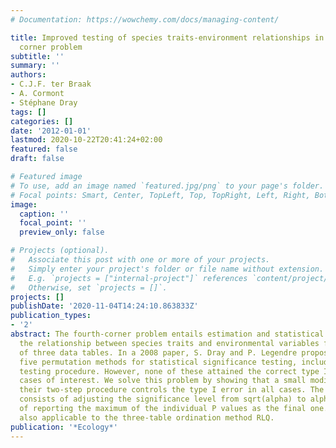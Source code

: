 ```yaml
---
# Documentation: https://wowchemy.com/docs/managing-content/

title: Improved testing of species traits-environment relationships in the fourth
  corner problem
subtitle: ''
summary: ''
authors:
- C.J.F. ter Braak
- A. Cormont
- Stéphane Dray
tags: []
categories: []
date: '2012-01-01'
lastmod: 2020-10-22T20:41:24+02:00
featured: false
draft: false

# Featured image
# To use, add an image named `featured.jpg/png` to your page's folder.
# Focal points: Smart, Center, TopLeft, Top, TopRight, Left, Right, BottomLeft, Bottom, BottomRight.
image:
  caption: ''
  focal_point: ''
  preview_only: false

# Projects (optional).
#   Associate this post with one or more of your projects.
#   Simply enter your project's folder or file name without extension.
#   E.g. `projects = ["internal-project"]` references `content/project/deep-learning/index.md`.
#   Otherwise, set `projects = []`.
projects: []
publishDate: '2020-11-04T14:24:10.863833Z'
publication_types:
- '2'
abstract: The fourth-corner problem entails estimation and statistical testing of
  the relationship between species traits and environmental variables from the analysis
  of three data tables. In a 2008 paper, S. Dray and P. Legendre proposed and evaluated
  five permutation methods for statistical significance testing, including a new two-step
  testing procedure. However, none of these attained the correct type I error in all
  cases of interest. We solve this problem by showing that a small modification of
  their two-step procedure controls the type I error in all cases. The modification
  consists of adjusting the significance level from sqrt(alpha) to alpha or, equivalently,
  of reporting the maximum of the individual P values as the final one. The test is
  also applicable to the three-table ordination method RLQ.
publication: '*Ecology*'
---
```

